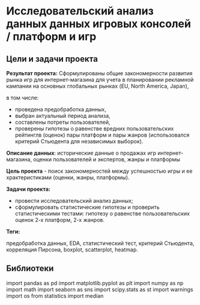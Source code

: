 # Исследовательский анализ данных данных игровых консолей / платформ и игр

## Цели и задачи проекта

**Результат проекта:**
Сформулированы общие закономерности развития рынка игр для интернет-магазина для учета в планировании рекламной кампании на основных глобальных рынках (EU, North America, Japan),

в том числе:
- проведена предобработка данных,
- выбран актуальный период анализа,
- составлены потреты пользователей,
- проверены гипотезы о равенстве вредних пользовательских рейтинглв (оценок) пары платформ и пары жанров (использовался критерий Стьюдента для независимых выборок).

**Описание данных**: исторические данные о продажах игр интернет-магазина, оценки пользователей и экспертов, жанры и платформы

**Цель проекта** - поиск закономерностей между успешностью игры и ее храктеристиками (оценки, жанры, платформы).

**Задачи проекта:**
- провести исследовательский анализ данных;
- сформулировать статистические гипотезы и проверить статистическими тестами: гипотезу о равенстве пользовательских оценок 2-х платформ, 2-х жанров.

**Теги:**

предобработка данных, EDA, статистический тест, критерий Стьюдента, корреляция Пирсона, boxplot, scatterplot, heatmap.


## Библиотеки

import pandas as pd
import matplotlib.pyplot as plt
import numpy as np
import math
import seaborn as sns
import scipy.stats as st
import warnings
import os
from statistics import median